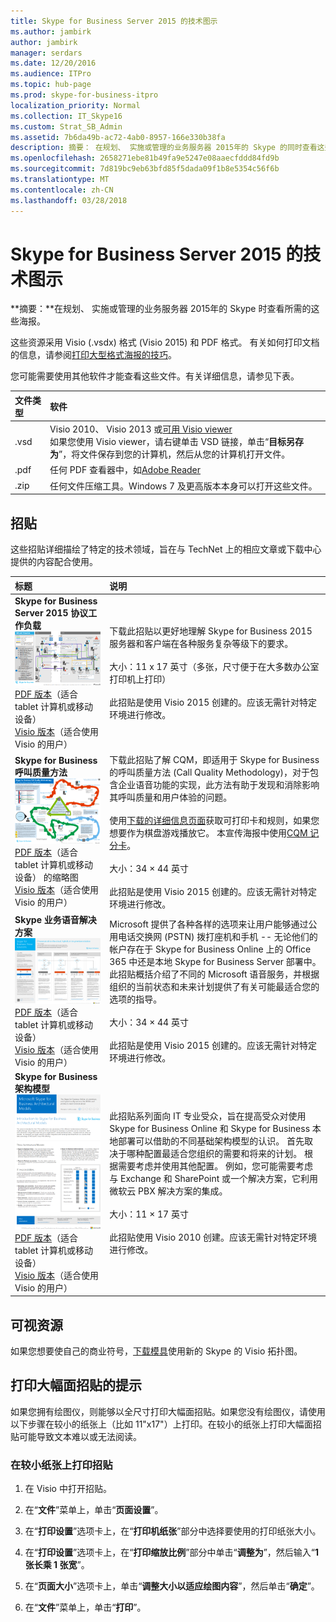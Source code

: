 ```yaml
---
title: Skype for Business Server 2015 的技术图示
ms.author: jambirk
author: jambirk
manager: serdars
ms.date: 12/20/2016
ms.audience: ITPro
ms.topic: hub-page
ms.prod: skype-for-business-itpro
localization_priority: Normal
ms.collection: IT_Skype16
ms.custom: Strat_SB_Admin
ms.assetid: 7b6da49b-ac72-4ab0-8957-166e330b38fa
description: 摘要： 在规划、 实施或管理的业务服务器 2015年的 Skype 的同时查看这些海报所需。
ms.openlocfilehash: 2658271ebe81b49fa9e5247e08aaecfddd84fd9b
ms.sourcegitcommit: 7d819bc9eb63bfd85f5dada09f1b8e5354c56f6b
ms.translationtype: MT
ms.contentlocale: zh-CN
ms.lasthandoff: 03/28/2018
---
```

# <a name="technical-diagrams-for-skype-for-business-server-2015"></a>Skype for Business Server 2015 的技术图示

**摘要：**在规划、 实施或管理的业务服务器 2015年的 Skype 时查看所需的这些海报。
  
这些资源采用 Visio (.vsdx) 格式 (Visio 2015) 和 PDF 格式。 有关如何打印文档的信息，请参阅[打印大型格式海报的技巧](technical-diagrams.md#tips)。
  
您可能需要使用其他软件才能查看这些文件。有关详细信息，请参见下表。
  
|**文件类型**|**软件**|
|:--- |:--- |
|.vsd  <br/> |Visio 2010、 Visio 2013 或[可用 Visio viewer](https://go.microsoft.com/fwlink/p/?LinkId=393676) <br/> 如果您使用 Visio viewer，请右键单击 VSD 链接，单击“**目标另存为**”，将文件保存到您的计算机，然后从您的计算机打开文件。  <br/> |
|.pdf  <br/> |任何 PDF 查看器中，如[Adobe Reader](https://go.microsoft.com/fwlink/p/?LinkId=393675) <br/> |
|.zip  <br/> |任何文件压缩工具。Windows 7 及更高版本本身可以打开这些文件。  <br/> |
   
## <a name="posters"></a>招贴

这些招贴详细描绘了特定的技术领域，旨在与 TechNet 上的相应文章或下载中心提供的内容配合使用。 
  
|**标题**|**说明**|
|:-----|:-----|
|**Skype for Business Server 2015 协议工作负载** <br/>![SfB 协议工作负载海报](media/0dccf933-eab3-4793-a8a4-4f6b9b0b4fa0.png)<br/>[PDF 版本](https://go.microsoft.com/fwlink/p/?LinkId=550989)（适合 tablet 计算机或移动设备） <br/> [Visio 版本](https://go.microsoft.com/fwlink/p/?LinkId=550991)（适合使用 Visio 的用户） <br/> |下载此招贴以更好地理解 Skype for Business 2015 服务器和客户端在各种服务复杂等级下的要求。<br/>  <br/> 大小：11 x 17 英寸（多张，尺寸便于在大多数办公室打印机上打印）  <br/> <br/> 此招贴是使用 Visio 2015 创建的。应该无需针对特定环境进行修改。  <br/> |
|**Skype for Business 呼叫质量方法** <br/> ![CQM 海报](media/69d33707-8dc4-446a-8d72-0a77be59a64a.png)[PDF 版本](https://go.microsoft.com/fwlink/p/?LinkId=617899)（适合 tablet 计算机或移动设备） 的缩略图 <br/> [Visio 版本](https://go.microsoft.com/fwlink/p/?LinkId=617900)（适合使用 Visio 的用户） <br/> |下载此招贴了解 CQM，即适用于 Skype for Business 的呼叫质量方法 (Call Quality Methodology)，对于包含企业语音功能的实现，此方法有助于发现和消除影响其呼叫质量和用户体验的问题。  <br/> <br/> 使用[下载的详细信息页面](https://go.microsoft.com/fwlink/p/?LinkId=617898)获取可打印卡和规则，如果您想要作为棋盘游戏播放它。 本宣传海报中使用[CQM 记分卡](https://go.microsoft.com/fwlink/p/?LinkId=617904)。  <br/><br/> 大小：34 × 44 英寸  <br/> <br/> 此招贴是使用 Visio 2015 创建的。应该无需针对特定环境进行修改。<br/> |
|**Skype 业务语音解决方案** <br/> ![计划语音解决方案海报缩略图](media/1d3371f3-d554-4d6b-ac4f-a927bbe50b26.png) <br/> [PDF 版本](https://go.microsoft.com/fwlink/?linkid=869123)（适合 tablet 计算机或移动设备） <br/> [Visio 版本](https://go.microsoft.com/fwlink/?linkid=869124)（适合使用 Visio 的用户） <br/> |Microsoft 提供了各种各样的选项来让用户能够通过公用电话交换网 (PSTN) 拨打座机和手机 -- 无论他们的帐户存在于 Skype for Business Online 上的 Office 365 中还是本地 Skype for Business Server 部署中。此招贴概括介绍了不同的 Microsoft 语音服务，并根据组织的当前状态和未来计划提供了有关可能最适合您的选项的指导。 <br/> <br/> 大小：34 × 44 英寸  <br/><br/> 此招贴是使用 Visio 2015 创建的。应该无需针对特定环境进行修改。  <br/> |
|**Skype for Business 架构模型** <br/> ![Skype 的业务体系结构模型的缩略图](media/0734153f-af7b-4cf3-b095-96bdd1de3fb0.png) <br/> [PDF 版本](https://go.microsoft.com/fwlink/?linkid=869125)（适合 tablet 计算机或移动设备） <br/> [Visio 版本](https://go.microsoft.com/fwlink/?linkid=869126)（适合使用 Visio 的用户） <br/> |此招贴系列面向 IT 专业受众，旨在提高受众对使用 Skype for Business Online 和 Skype for Business 本地部署可以借助的不同基础架构模型的认识。 首先取决于哪种配置最适合您组织的需要和将来的计划。 根据需要考虑并使用其他配置。 例如，您可能需要考虑与 Exchange 和 SharePoint 或一个解决方案，它利用微软云 PBX 解决方案的集成。  <br/><br/> 大小：11 × 17 英寸  <br/><br/> 此招贴使用 Visio 2010 创建。应该无需针对特定环境进行修改。  <br/> |
   
## <a name="visual-assets"></a>可视资源

如果您想要使自己的商业符号，[下载模具](https://go.microsoft.com/fwlink/p/?LinkId=550985)使用新的 Skype 的 Visio 拓扑图。
  
## <a name="tips-for-printing-large-format-posters"></a>打印大幅面招贴的提示
<a name="tips"> </a>

如果您拥有绘图仪，则能够以全尺寸打印大幅面招贴。如果您没有绘图仪，请使用以下步骤在较小的纸张上（比如 11"x17"）上打印。在较小的纸张上打印大幅面招贴可能导致文本难以或无法阅读。
  
### <a name="print-posters-on-smaller-paper"></a>在较小纸张上打印招贴

1. 在 Visio 中打开招贴。
    
2. 在“**文件**”菜单上，单击“**页面设置**”。
    
3. 在“**打印设置**”选项卡上，在“**打印机纸张**”部分中选择要使用的打印纸张大小。
    
4. 在“**打印设置**”选项卡上，在“**打印缩放比例**”部分中单击“**调整为**”，然后输入“**1 张长乘 1 张宽**”。
    
5. 在“**页面大小**”选项卡上，单击“**调整大小以适应绘图内容**”，然后单击“**确定**”。 
    
6. 在“**文件**”菜单上，单击“**打印**”。 
    


